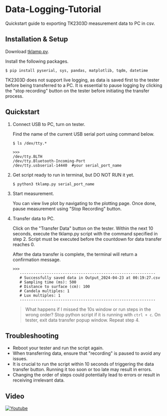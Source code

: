 # Data-Logging-Tutorial

Quickstart guide to exporting TK2303D measurement data to PC in csv. 

## Installation & Setup

Download [tklamp.py](/tklamp.py). 

Install the following packages. 
```
$ pip install pyserial, sys, pandas, matplotlib, tqdm, datetime
```

TK2303D does not support live logging, as data is saved first to the tester before being transferred to a PC. It is essential to pause logging by clicking the "stop recording" button on the tester before initiating the transfer process.

## Quickstart

1. Connect USB to PC, turn on tester.
   
    Find the name of the current USB serial port using command below. 
    
    ```
    $ ls /dev/tty.*  
    ```
    
    ```
    >>>
    /dev/tty.BLTH
    /dev/tty.Bluetooth-Incoming-Port
    /dev/tty.usbserial-14440  #your serial_port_name
    ```

2. Get script ready to run in terminal, but DO NOT RUN it yet. 

    ```
    $ python3 tklamp.py serial_port_name 
    ```

3. Start measurement.

   You can view live plot by navigating to the plotting page. Once done, pause measurement using "Stop Recording" button.

4. Transfer data to PC. 

   Click on the "Transfer Data" button on the tester. Within the next 10 seconds, execute the tklamp.py script with the command specified in step 2. Script must be executed before the countdown for data transfer reaches 0.
   
   After the data transfer is complete, the terminal will return a confirmation message.  
    ```
    >>>
       ------------------------------------------------------------
       # Successfully saved data in Output_2024-04-23 at 00:19:27.csv
       # Sampling time (ms): 500
       # Distance to surface (cm): 100
       # Candela multiples: 1
       # Lux multiples: 1
       ------------------------------------------------------------
    ```
    > What happens if I missed the 10s window or run steps in the wrong order?
    > Stop python script if it is running with `ctrl + c`. On tester, exit data transfer popup window. Repeat step 4.


## Troubleshooting 

- Reboot your tester and run the script again.
- When transferring data, ensure that "recording" is paused to avoid any issues.
- It is crucial to run the script within 10 seconds of triggering the data transfer button. Running it too soon or too late may result in errors. 
- Changing the order of steps could potentially lead to errors or result in receiving irrelevant data.


## Video
[![Youtube](https://img.youtube.com/vi/NJ26TU5rA78/0.jpg)](https://www.youtube.com/watch?v=NJ26TU5rA78)


